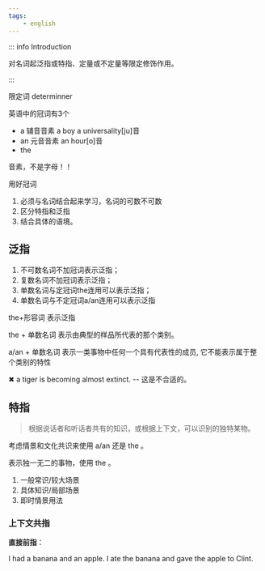 ```yaml
---
tags:
    - english
---
```


::: info Introduction

对名词起泛指或特指、定量或不定量等限定修饰作用。

:::

限定词 determinner

英语中的冠词有3个

- a 辅音音素  a boy  a universality[ju]音
- an 元音音素  an hour[o]音
- the 

音素，不是字母！！

用好冠词

1. 必须与名词结合起来学习，名词的可数不可数
2. 区分特指和泛指
3. 结合具体的语境。

## 泛指

1. 不可数名词不加冠词表示泛指；
2. 复数名词不加冠词表示泛指；
3. 单数名词与定冠词the连用可以表示泛指；
4. 单数名词与不定冠词a/an连用可以表示泛指


the+形容词  表示泛指


the + 单数名词 表示由典型的样品所代表的那个类别。

a/an + 单数名词 表示一类事物中任何一个具有代表性的成员, 它不能表示属于整个类别的特性

✖  a tiger is becoming almost extinct.  -- 这是不合适的。

## 特指

> 根据说话者和听话者共有的知识，或根据上下文，可以识别的独特某物。

考虑情景和文化共识来使用 a/an 还是 the 。

表示独一无二的事物，使用 the 。

1. 一般常识/较大场景
2. 具体知识/局部场景
3. 即时情景用法

### 上下文共指

**直接前指**：

I had a banana and an apple. I ate the banana and gave the apple to Clint.

